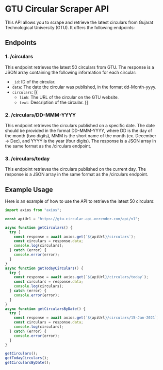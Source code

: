 # GTU Circular Scraper API

This API allows you to scrape and retrieve the latest circulars from Gujarat Technological University (GTU). It offers the following endpoints:

## Endpoints

### 1. /circulars

This endpoint retrieves the latest 50 circulars from GTU. The response is a JSON array containing the following information for each circular:

- `_id`: ID of the circular.
- `date`: The date the circular was published, in the format dd-Month-yyyy.
- `circulars`: [{
  - `link`: The URL of the circular on the GTU website.
  - `text`: Description of the circular.
    }]

### 2. /circulars/DD-MMM-YYYY

This endpoint retrieves the circulars published on a specific date. The date should be provided in the format DD-MMM-YYYY, where DD is the day of the month (two digits), MMM is the short name of the month (ex. December -> Dec), and YYYY is the year (four digits). The response is a JSON array in the same format as the /circulars endpoint.

### 3. /circulars/today

This endpoint retrieves the circulars published on the current day. The response is a JSON array in the same format as the /circulars endpoint.

## Example Usage

Here is an example of how to use the API to retrieve the latest 50 circulars:

```javascript
import axios from "axios";

const apiUrl = "https://gtu-circular-api.onrender.com/api/v1";

async function getCirculars() {
  try {
    const response = await axios.get(`${apiUrl}/circulars`);
    const circulars = response.data;
    console.log(circulars);
  } catch (error) {
    console.error(error);
  }
}
async function getTodayCirculars() {
  try {
    const response = await axios.get(`${apiUrl}/circulars/today`);
    const circulars = response.data;
    console.log(circulars);
  } catch (error) {
    console.error(error);
  }
}
async function getCircularsByDate() {
  try {
    const response = await axios.get(`${apiUrl}/circulars/15-Jan-2021`);
    const circulars = response.data;
    console.log(circulars);
  } catch (error) {
    console.error(error);
  }
}

getCirculars();
getTodayCirculars();
getCircularsByDate();
```
